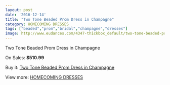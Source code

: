 ```yaml
---
layout: post
date: '2016-12-14'
title: "Two Tone Beaded Prom Dress in Champagne"
category: HOMECOMING DRESSES
tags: ["beaded","prom","bridal","champagne","dresses"]
image: http://www.eudances.com/4347-thickbox_default/two-tone-beaded-prom-dress-in-champagne.jpg
---
```

Two Tone Beaded Prom Dress in Champagne

On Sales: **$510.99**
<a href="https://www.eudances.com/en/homecoming-dresses/1456-two-tone-beaded-prom-dress-in-champagne.html"><amp-img layout="responsive" width="600" height="600" src="//www.eudances.com/4347-thickbox_default/two-tone-beaded-prom-dress-in-champagne.jpg" alt="Two Tone Beaded Prom Dress in Champagne 0" /></a>

Buy it: [Two Tone Beaded Prom Dress in Champagne](https://www.eudances.com/en/homecoming-dresses/1456-two-tone-beaded-prom-dress-in-champagne.html "Two Tone Beaded Prom Dress in Champagne")

View more: [HOMECOMING DRESSES](https://www.eudances.com/en/15-homecoming-dresses "HOMECOMING DRESSES")